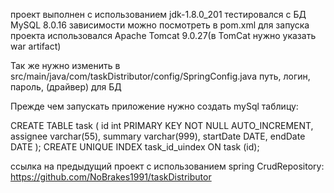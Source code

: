 проект выполнен с использованием jdk-1.8.0_201
тестировался с БД MySQL 8.0.16
зависимости можно посмотреть в pom.xml
для запуска проекта использовался Apache Tomcat 9.0.27(в TomCat нужно указать war artifact)

Так же нужно изменить в src/main/java/com/taskDistributor/config/SpringConfig.java путь, логин, пароль, (драйвер) для БД

Прежде чем запускать приложение нужно создать mySql таблицу:

CREATE TABLE task
(
    id int PRIMARY KEY NOT NULL AUTO_INCREMENT,
    assignee varchar(55),
    summary varchar(999),
    startDate DATE,
    endDate DATE
);
CREATE UNIQUE INDEX task_id_uindex ON task (id);

ссылка на предыдущий проект с использованием spring CrudRepository: https://github.com/NoBrakes1991/taskDistributor
